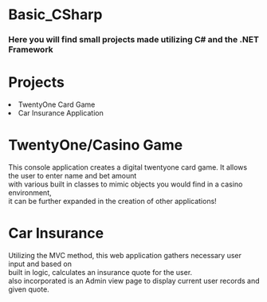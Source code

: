 # Basic_CSharp

<h3>Here you will find small projects made utilizing C# and the .NET Framework</h3>
  
  <h1><b>Projects</b></h1>
    <li>TwentyOne Card Game</li>
    <li>Car Insurance Application</li>
    
<h1>TwentyOne/Casino Game</h1>
<p>This console application creates a digital twentyone card game. It allows the user to enter name and bet amount <br>
with various built in classes to mimic objects you would find in a casino environment,<br> it can be further expanded in the creation of other applications!</p>
    
<h1>Car Insurance</h1>
<p>Utilizing the MVC method, this web application gathers necessary user input and based on<br> built in logic, calculates an insurance quote for the user.<br>
  also incorporated is an Admin view page to display current user records and given quote.</p>
